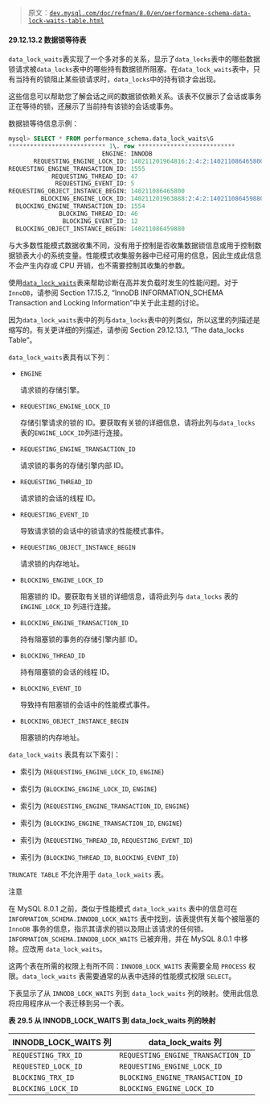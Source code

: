 > 原文：[`dev.mysql.com/doc/refman/8.0/en/performance-schema-data-lock-waits-table.html`](https://dev.mysql.com/doc/refman/8.0/en/performance-schema-data-lock-waits-table.html)

#### 29.12.13.2 数据锁等待表

`data_lock_waits`表实现了一个多对多的关系，显示了`data_locks`表中的哪些数据锁请求被`data_locks`表中的哪些持有数据锁所阻塞。在`data_lock_waits`表中，只有当持有的锁阻止某些锁请求时，`data_locks`中的持有锁才会出现。

这些信息可以帮助您了解会话之间的数据锁依赖关系。该表不仅展示了会话或事务正在等待的锁，还展示了当前持有该锁的会话或事务。

数据锁等待信息示例：

```sql
mysql> SELECT * FROM performance_schema.data_lock_waits\G
*************************** 1\. row ***************************
                          ENGINE: INNODB
       REQUESTING_ENGINE_LOCK_ID: 140211201964816:2:4:2:140211086465800
REQUESTING_ENGINE_TRANSACTION_ID: 1555
            REQUESTING_THREAD_ID: 47
             REQUESTING_EVENT_ID: 5
REQUESTING_OBJECT_INSTANCE_BEGIN: 140211086465800
         BLOCKING_ENGINE_LOCK_ID: 140211201963888:2:4:2:140211086459880
  BLOCKING_ENGINE_TRANSACTION_ID: 1554
              BLOCKING_THREAD_ID: 46
               BLOCKING_EVENT_ID: 12
  BLOCKING_OBJECT_INSTANCE_BEGIN: 140211086459880
```

与大多数性能模式数据收集不同，没有用于控制是否收集数据锁信息或用于控制数据锁表大小的系统变量。性能模式收集服务器中已经可用的信息，因此生成此信息不会产生内存或 CPU 开销，也不需要控制其收集的参数。

使用[`data_lock_waits`](https://dev.mysql.com/doc/refman/8.0/en/performance-schema-data-lock-waits-table.html)表来帮助诊断在高并发负载时发生的性能问题。对于`InnoDB`，请参阅 Section 17.15.2, “InnoDB INFORMATION_SCHEMA Transaction and Locking Information”中关于此主题的讨论。

因为`data_lock_waits`表中的列与`data_locks`表中的列类似，所以这里的列描述是缩写的。有关更详细的列描述，请参阅 Section 29.12.13.1, “The data_locks Table”。

`data_lock_waits`表具有以下列：

+   `ENGINE`

    请求锁的存储引擎。

+   `REQUESTING_ENGINE_LOCK_ID`

    存储引擎请求的锁的 ID。要获取有关锁的详细信息，请将此列与`data_locks`表的`ENGINE_LOCK_ID`列进行连接。

+   `REQUESTING_ENGINE_TRANSACTION_ID`

    请求锁的事务的存储引擎内部 ID。

+   `REQUESTING_THREAD_ID`

    请求锁的会话的线程 ID。

+   `REQUESTING_EVENT_ID`

    导致请求锁的会话中的锁请求的性能模式事件。

+   `REQUESTING_OBJECT_INSTANCE_BEGIN`

    请求锁的内存地址。

+   `BLOCKING_ENGINE_LOCK_ID`

    阻塞锁的 ID。要获取有关锁的详细信息，请将此列与 `data_locks` 表的 `ENGINE_LOCK_ID` 列进行连接。

+   `BLOCKING_ENGINE_TRANSACTION_ID`

    持有阻塞锁的事务的存储引擎内部 ID。

+   `BLOCKING_THREAD_ID`

    持有阻塞锁的会话的线程 ID。

+   `BLOCKING_EVENT_ID`

    导致持有阻塞锁的会话中的性能模式事件。

+   `BLOCKING_OBJECT_INSTANCE_BEGIN`

    阻塞锁的内存地址。

`data_lock_waits` 表具有以下索引：

+   索引为 (`REQUESTING_ENGINE_LOCK_ID`, `ENGINE`)

+   索引为 (`BLOCKING_ENGINE_LOCK_ID`, `ENGINE`)

+   索引为 (`REQUESTING_ENGINE_TRANSACTION_ID`, `ENGINE`)

+   索引为 (`BLOCKING_ENGINE_TRANSACTION_ID`, `ENGINE`)

+   索引为 (`REQUESTING_THREAD_ID`, `REQUESTING_EVENT_ID`)

+   索引为 (`BLOCKING_THREAD_ID`, `BLOCKING_EVENT_ID`)

`TRUNCATE TABLE` 不允许用于 `data_lock_waits` 表。

注意

在 MySQL 8.0.1 之前，类似于性能模式 `data_lock_waits` 表中的信息可在 `INFORMATION_SCHEMA.INNODB_LOCK_WAITS` 表中找到，该表提供有关每个被阻塞的 `InnoDB` 事务的信息，指示其请求的锁以及阻止该请求的任何锁。`INFORMATION_SCHEMA.INNODB_LOCK_WAITS` 已被弃用，并在 MySQL 8.0.1 中移除。应改用 `data_lock_waits`。

这两个表在所需的权限上有所不同：`INNODB_LOCK_WAITS` 表需要全局 `PROCESS` 权限。`data_lock_waits` 表需要通常的从表中选择的性能模式权限 `SELECT`。

下表显示了从 `INNODB_LOCK_WAITS` 列到 `data_lock_waits` 列的映射。使用此信息将应用程序从一个表迁移到另一个表。

**表 29.5 从 INNODB_LOCK_WAITS 到 data_lock_waits 列的映射**

| INNODB_LOCK_WAITS 列 | data_lock_waits 列 |
| --- | --- |
| `REQUESTING_TRX_ID` | `REQUESTING_ENGINE_TRANSACTION_ID` |
| `REQUESTED_LOCK_ID` | `REQUESTING_ENGINE_LOCK_ID` |
| `BLOCKING_TRX_ID` | `BLOCKING_ENGINE_TRANSACTION_ID` |
| `BLOCKING_LOCK_ID` | `BLOCKING_ENGINE_LOCK_ID` |
